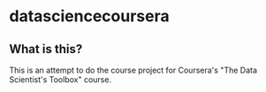 # datasciencecoursera

## What is this?
This is an attempt to do the course project for Coursera's "The Data Scientist's Toolbox" course.
